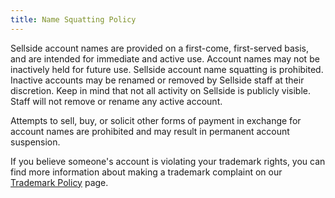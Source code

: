 ```yaml
---
title: Name Squatting Policy
---
```

Sellside account names are provided on a first-come, first-served basis, and are intended for immediate and active use. Account names may not be inactively held for future use. Sellside account name squatting is prohibited. Inactive accounts may be renamed or removed by Sellside staff at their discretion. Keep in mind that not all activity on Sellside is publicly visible. Staff will not remove or rename any active account.

Attempts to sell, buy, or solicit other forms of payment in exchange for account names are prohibited and may result in permanent account suspension.

If you believe someone's account is violating your trademark rights, you can find more information about making a trademark complaint on our [Trademark Policy](/articles/sellside-trademark-policy/) page.

